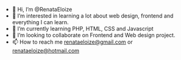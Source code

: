 - 👋 Hi, I’m @RenataEloize
- 👀 I’m interested in learning a lot about web design, frontend and everything I can learn.
- 🌱 I’m currently learning PHP, HTML, CSS and Javascript
- 💞️ I’m looking to collaborate on Frontend and Web design project.
- 📫 How to reach me renataeloize@gmail.com or renataeloize@hotmail.com

<!---
RenataEloize/RenataEloize is a ✨ special ✨ repository because its `README.md` (this file) appears on your GitHub profile.
You can click the Preview link to take a look at your changes.
--->
